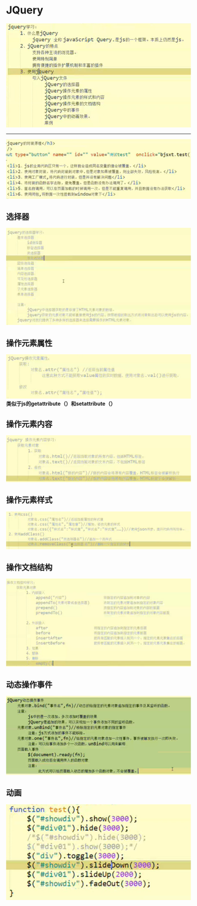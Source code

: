 # JQuery
![](pictures/_20190725223715.png)

---
![](pictures/_20190725223429.png)
## 选择器
![](pictures/_20190725235605.png)
## 操作元素属性
![](pictures/_20190726134619.png)
**类似于js的getattribute（）和setattribute（）**
## 操作元素内容
![](pictures/_20190726143226.png) 
## 操作元素样式
![](pictures/_20190726143045.png)
## 操作文档结构
![](pictures/_20190726174645.png)
## 动态操作事件
![](pictures/_20190726180722.png)
## 动画
![](pictures/_20190726203023.png)